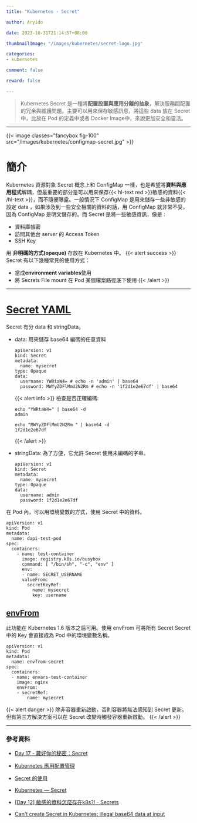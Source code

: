 ```yaml
---
title: "Kubernetes - Secret"

author: Aryido

date: 2023-10-31T21:14:57+08:00

thumbnailImage: "/images/kubernetes/secret-logo.jpg"

categories:
- kubernetes

comment: false

reward: false

---
```


<!--BODY-->
> Kubernetes Secret 是一種將**配置設置與應用分離的抽象**，解決服務間配置的冗余與維護問題。主要可以用來保存敏感訊息，將這些 data 放在 Secret 中，比放在 Pod 的定義中或者 Docker Image中，來說更加安全和靈活。
>
> <!--more-->

---
{{< image classes="fancybox fig-100" src="/images/kubernetes/configmap-secret.jpg" >}}

# 簡介
Kubernetes 資源對象 Secret 概念上和 ConfigMap 一樣，也是希望將**資料與應用程式**解耦，但最重要的部分是可以用來保存{{< hl-text red >}}敏感的資料{{< /hl-text >}}，而不隨便曝露。一般情況下 ConfigMap 是用來儲存一些非敏感的設定 data ，如果涉及到一些安全相關的資料的話，用 ConfigMap 就非常不妥，因為 ConfigMap 是明文儲存的。而 Secret 是將一些敏感資訊，像是 :
- 資料庫帳密
- 訪問其他台 server 的 Access Token
- SSH Key

用 **非明碼的方式(opaque)** 存放在 Kubernetes 中。
{{< alert success >}}
Secret 有以下幾種常見的使用方式：
- 當成**environment variables**使用
- 將 Secrets File mount 在 Pod 某個檔案路徑底下使用
{{< /alert >}}

---

# [Secret YAML](https://kubernetes.io/zh-cn/docs/tasks/configmap-secret/managing-secret-using-config-file/)
Secret 有分 data 和 stringData。
- data: 用來儲存 base64 編碼的任意資料
  ```
  apiVersion: v1
  kind: Secret
  metadata:
    name: mysecret
  type: Opaque
  data:
    username: YWRtaW4= # echo -n 'admin' | base64
    password: MWYyZDFlMmU2N2Rm # echo -n '1f2d1e2e67df' | base64
  ```
  {{< alert info >}}
  檢查是否正確編碼:
  ```shell
  echo "YWRtaW4=" | base64 -d
  admin

  echo "MWYyZDFlMmU2N2Rm " | base64 -d
  1f2d1e2e67df
  ```
  {{< /alert >}}

- stringData: 為了方便，它允許 Secret 使用未編碼的字串。
  ```
  apiVersion: v1
  kind: Secret
  metadata:
    name: mysecret
  type: Opaque
  data:
    username: admin
    password: 1f2d1e2e67df
  ```

在 Pod 內，可以用環境變數的方式，使用 Secret 中的資料。

```
apiVersion: v1
kind: Pod
metadata:
  name: dapi-test-pod
spec:
  containers:
    - name: test-container
      image: registry.k8s.io/busybox
      command: [ "/bin/sh", "-c", "env" ]
      env:
      - name: SECRET_USERNAME
      valueFrom:
        secretKeyRef:
          name: mysecret
          key: username
```

## [envFrom](https://kubernetes.io/zh-cn/docs/tasks/inject-data-application/distribute-credentials-secure/#configure-all-key-value-pairs-in-a-secret-as-container-env-var)
此功能在 Kubernetes 1.6 版本之后可用。使用 envFrom 可將所有 Secret  Secret  中的 Key 會直接成為 Pod 中的環境變數名稱。
```
apiVersion: v1
kind: Pod
metadata:
  name: envfrom-secret
spec:
  containers:
  - name: envars-test-container
    image: nginx
    envFrom:
    - secretRef:
        name: mysecret
```


{{< alert danger >}}
除非容器重新啟動，否則容器將無法感知到 Secret 更新。但有第三方解決方案可以在 Secret 改變時觸發容器重新啟動。
{{< /alert >}}

---
### 參考資料

- [Day 17 - 藏好你的秘密：Secret](https://ithelp.ithome.com.tw/articles/10193940)

- [Kubernetes 應用配置管理](https://www.readfog.com/a/1653238144516067328)

- [Secret 的使用](https://www.qikqiak.com/post/use-secret-in-k8s/)

- [Kubernetes — Secret](https://medium.com/learn-or-die/kubernetes-secret-9d4733d10ff2)

- [[Day 12] 敏感的資料怎麼存在k8s?! - Secrets](https://ithelp.ithome.com.tw/articles/10195094)

- [Can't create Secret in Kubernetes: illegal base64 data at input](https://stackoverflow.com/questions/53394973/cant-create-secret-in-kubernetes-illegal-base64-data-at-input)
